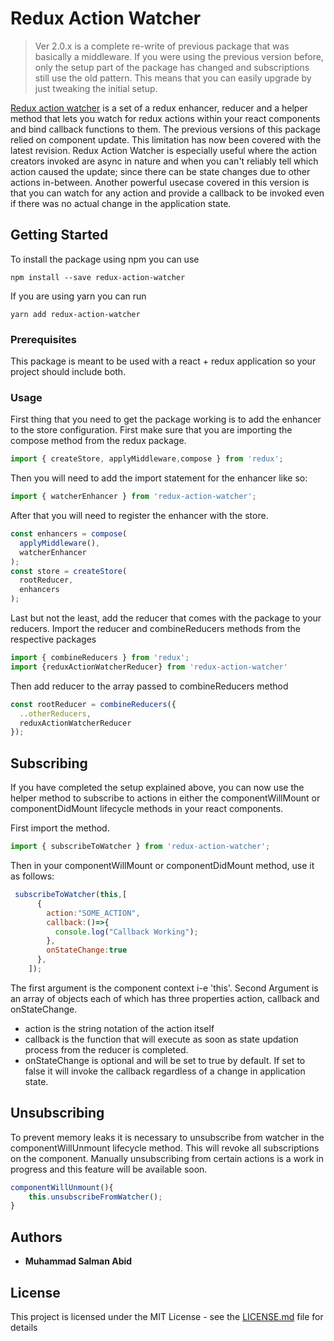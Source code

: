 # Redux Action Watcher
>Ver 2.0.x is a complete re-write of previous package that was basically a middleware. If you were using the previous version before, only the setup part of the package has changed and subscriptions still use the old pattern. This means that you can easily upgrade by just tweaking the initial setup.

[Redux action watcher](https://github.com/salman3k1/redux-action-watcher) is a set of a redux enhancer, reducer and a helper method that lets you watch for redux actions within your react components and bind callback functions to them. The previous versions of this package relied on component update. This limitation has now been covered with the latest revision. Redux Action Watcher is especially useful where the action creators invoked are async in nature and when you can't reliably tell which action caused the update; since there can be state changes due to other actions in-between. Another powerful usecase covered in this version is that you can watch for any action and provide a callback to be invoked even if there was no actual change in the application state.

## Getting Started

To install the package using npm you can use
```
npm install --save redux-action-watcher
```

If you are using yarn you can run
```
yarn add redux-action-watcher
```

### Prerequisites

This package is meant to be used with a react + redux application so your project should include both.

### Usage

First thing that you need to get the package working is to add the enhancer to the store configuration.
First make sure that you are importing the compose method from the redux package.

```javascript
import { createStore, applyMiddleware,compose } from 'redux';
```

Then you will need to add the import statement for the enhancer like so:

```javascript
import { watcherEnhancer } from 'redux-action-watcher';
```

After that you will need to register the enhancer with the store.

```javascript
const enhancers = compose(
  applyMiddleware(),
  watcherEnhancer
);
const store = createStore(
  rootReducer,
  enhancers
);
```
Last but not the least, add the reducer that comes with the package to your reducers. Import the reducer and combineReducers methods from the respective packages

```javascript
import { combineReducers } from 'redux';
import {reduxActionWatcherReducer} from 'redux-action-watcher'
```

Then add reducer to the array passed to combineReducers method

```javascript
const rootReducer = combineReducers({
  ..otherReducers,
  reduxActionWatcherReducer
});
```
## Subscribing

If you have completed the setup explained above, you can now use the helper method to subscribe to actions in either the componentWillMount or componentDidMount lifecycle methods in your react components.

First import the method.

```javascript
import { subscribeToWatcher } from 'redux-action-watcher';
```

Then in your componentWillMount or componentDidMount method, use it as follows:

```javascript
 subscribeToWatcher(this,[
      {  
        action:"SOME_ACTION",
        callback:()=>{
          console.log("Callback Working");
        },
        onStateChange:true
      },
    ]);
```

The first argument is the component context i-e 'this'. Second Argument is an array of objects each of which has three properties action, callback and onStateChange.
* action is the string notation of the action itself
* callback is the function that will execute as soon as state updation process from the reducer is completed.
* onStateChange is optional and will be set to true by default. If set to false it will invoke the callback regardless of a change in application state.

## Unsubscribing

To prevent memory leaks it is necessary to unsubscribe from watcher in the componentWillUnmount lifecycle method. This will revoke all subscriptions on the component. Manually unsubscribing from certain actions is a work in progress and this feature will be available soon. 

```javascript
componentWillUnmount(){
    this.unsubscribeFromWatcher();
}
```


## Authors

* **Muhammad Salman Abid**

## License

This project is licensed under the MIT License - see the [LICENSE.md](https://github.com/salman3k1/redux-action-watcher/blob/master/LICENSE.md) file for details

